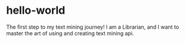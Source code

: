 # hello-world
The first step to my text mining journey! 
I am a Librarian, and I want to master the art of using and creating text mining api.
